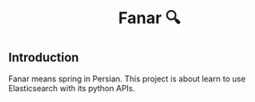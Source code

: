 <h1 align="center">Fanar 🔍</h1>

## Introduction

Fanar means spring in Persian. This project is about learn to use Elasticsearch
with its python APIs.
